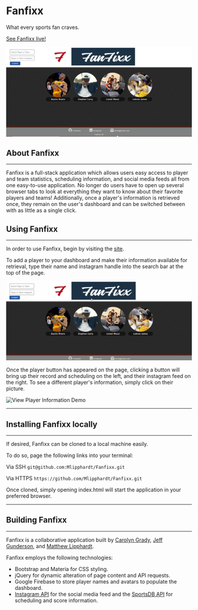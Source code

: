 # Fanfixx

What every sports fan craves.

[See Fanfixx live!](https://mlipphardt.github.io/Fanfixx/)

![Fanfixx landing page](./assets/images/readme-intro-image.png)

## About Fanfixx

---

Fanfixx is a full-stack application which allows users easy access to player and team statistics, scheduling information, and social media feeds all from one easy-to-use application. No longer do users have to open up several browser tabs to look at everything they want to know about their favorite players and teams! Additionally, once a player's information is retrieved once, they remain on the user's dashboard and can be switched between with as little as a single click.

## Using Fanfixx

---

In order to use Fanfixx, begin by visiting the [site](https://mlipphard.github.io/Fanfixx).

To add a player to your dashboard and make their information available for retrieval, type their name and instagram handle into the search bar at the top of the page.

![Searching Players Demo](./assets/images/searching-demo.gif)

Once the player button has appeared on the page, clicking a button will bring up their record and scheduling on the left, and their instagram feed on the right. To see a different player's information, simply click on their picture.

![View Player Information Demo](./assets/images/button-click-demo.gif)

---

## Installing Fanfixx locally

---

If desired, Fanfixx can be cloned to a local machine easily.

To do so, page the following links into your terminal:

Via SSH
`git@github.com:Mlipphardt/Fanfixx.git`

Via HTTPS
`https://github.com/Mlipphardt/Fanfixx.git`

Once cloned, simply opening index.html will start the application in your preferred browser.

---

## Building Fanfixx

---

Fanfixx is a collaborative application built by [Carolyn Grady](https://github.com/cgrady3/), [Jeff Gunderson](https://github.com/jgunderson819), and [Matthew Lipphardt](https://github.com/Mlipphardt).

Fanfixx employs the following technologies:

- Bootstrap and Materia for CSS styling.
- jQuery for dynamic alteration of page content and API requests.
- Google Firebase to store player names and avatars to populate the dashboard.
- [Instagram API](https://www.instagram.com/developer/) for the social media feed and the [SportsDB API](https://www.thesportsdb.com/api.php) for scheduling and score information.
